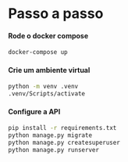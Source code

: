 # Passo a passo

#### Rode o docker compose
```bash
docker-compose up
```

#### Crie um ambiente virtual
```bash
python -m venv .venv
.venv/Scripts/activate
```

#### Configure a API
```bash
pip install -r requirements.txt
python manage.py migrate
python manage.py createsuperuser
python manage.py runserver
```